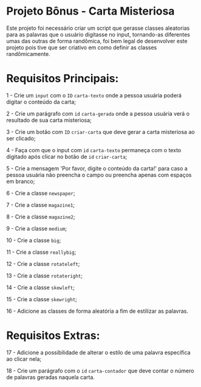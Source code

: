 # Projeto Bônus - Carta Misteriosa

Este projeto foi necessário criar um script que gerasse classes aleatorias para as palavras que o usuário digitasse no input, tornando-as diferentes umas das outras de forma randômica, foi bem legal de desenvolver este projeto pois tive que ser criativo em como definir as classes randômicamente.

# Requisitos Principais:

1 - Crie um `input` com o `ID` `carta-texto` onde a pessoa usuária poderá digitar o conteúdo da carta;

2 - Crie um parágrafo com `id` `carta-gerada` onde a pessoa usuária verá o resultado de sua carta misteriosa;

3 - Crie um botão com `ID` `criar-carta` que deve gerar a carta misteriosa ao ser clicado;

4 - Faça com que o input com `id` `carta-texto` permaneça com o texto digitado após clicar no botão de `id` `criar-carta`;

5 - Crie a mensagem 'Por favor, digite o conteúdo da carta!' para caso a pessoa usuária não preencha o campo ou preencha apenas com espaços em branco;

6 - Crie a classe `newspaper`;

7 - Crie a classe `magazine1`;

8 - Crie a classe `magazine2`;

9 - Crie a classe `medium`;

10 - Crie a classe `big`;

11 - Crie a classe `reallybig`;

12 - Crie a classe `rotateleft`;

13 - Crie a classe `rotateright`;

14 - Crie a classe `skewleft`;

15 - Crie a classe `skewright`;

16 - Adicione as classes de forma aleatória a fim de estilizar as palavras.

# Requisitos Extras: 

17 - Adicione a possibilidade de alterar o estilo de uma palavra específica ao clicar nela;

18 - Crie um parágrafo com o `id` `carta-contador` que deve contar o número de palavras geradas naquela carta.